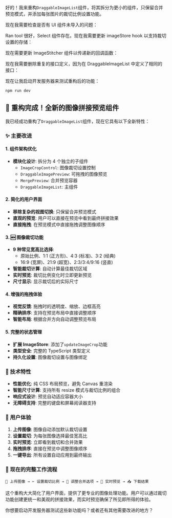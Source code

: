 好的！我来重构`DraggableImageList`组件，将其拆分为更小的组件，只保留合并预览模式，并添加每张图片的裁切比例设置功能。

现在我需要检查是否有 UI 组件未导入的问题：

Ran tool
很好，Select 组件存在。现在我需要更新 imageStore hook 以支持裁切设置的存储：

现在需要更新 ImageStitcher 组件以传递新的回调函数：

现在我需要删除重复的接口定义，因为在 DraggableImageList 中定义了相同的接口：

现在让我启动开发服务器来测试重构后的功能：

```bash
npm run dev
```

## 🎉 重构完成！全新的图像拼接预览组件

我已经成功重构了`DraggableImageList`组件，现在它具有以下全新特性：

### ✨ 主要改进

#### 1. **组件架构优化**

-   **模块化设计**: 拆分为 4 个独立的子组件
    -   `ImageCropControl`: 图像裁切设置控制
    -   `DraggableImagePreview`: 可拖拽的图像预览
    -   `MergePreview`: 合并预览容器
    -   `DraggableImageList`: 主组件

#### 2. **简化的用户界面**

-   **移除复杂的视图切换**: 只保留合并预览模式
-   **直观的预览**: 用户可以直接在预览中看到最终拼接效果
-   **直接拖拽**: 在预览模式中直接拖拽调整图像顺序

#### 3. **🆕 图像裁切功能**

-   **9 种常见宽高比选择**:
    -   原始比例、1:1 (正方形)、4:3 (标准)、3:2 (经典)
    -   16:9 (宽屏)、21:9 (超宽)、2:3/3:4/9:16 (竖直)
-   **智能裁切计算**: 自动计算最佳裁切区域
-   **实时预览**: 裁切比例变化时立即更新预览
-   **尺寸显示**: 显示裁切后的实际尺寸

#### 4. **增强的拖拽体验**

-   **视觉反馈**: 拖拽时的透明度、缩放、边框高亮
-   **精确排序**: 支持在预览布局中直接调整顺序
-   **智能布局**: 根据合并方向自动调整预览布局

#### 5. **完整的状态管理**

-   **扩展 ImageStore**: 添加了`updateImageCrop`功能
-   **类型安全**: 完整的 TypeScript 类型定义
-   **持久化设置**: 图像裁切设置与图像绑定

### 🔧 技术特性

-   **性能优化**: 纯 CSS 布局预览，避免 Canvas 重渲染
-   **智能尺寸计算**: 支持所有 resize 模式与裁切比例的组合
-   **响应式设计**: 预览自动适应容器大小
-   **无障碍支持**: 完整的键盘和屏幕阅读器支持

### 📱 用户体验

1. **上传图像**: 图像自动添加默认裁切设置
2. **设置裁切**: 为每张图像选择最佳宽高比
3. **实时预览**: 立即看到裁切和合并效果
4. **拖拽排序**: 直接在预览中调整图像顺序
5. **一键导出**: 所有设置自动应用到最终输出

### 🎯 现在的完整工作流程

```
📸 上传图像 → ✂️ 设置裁切比例 → 🎨 调整合并选项 → 👀 实时预览 → 📥 下载结果
```

这个重构大大简化了用户界面，提供了更专业的图像处理功能。用户可以通过裁切功能创建更统一和美观的拼接效果，而实时预览确保了所见即所得的体验。

你想要启动开发服务器测试这些新功能吗？或者还有其他需要改进的地方？
